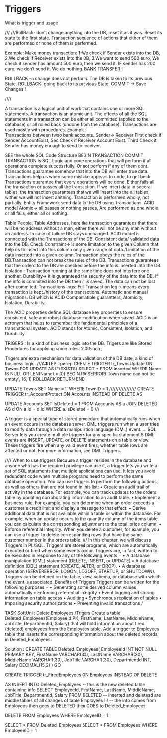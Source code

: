 # Triggers
What is trigger and usage


///
///RollBack- don’t change anything into the DB, reset it as it was. Reset its state to the first state.
Transaction sequence of actions  that either of them are performed or none of them is performed.

Example:
Make money transaction:
1-We check if Sender exists into the DB, 2.We check if Receiver exists into the DB, 
3.We want to send 500 euro, We check it sender has amount 500 euro, then we send it.
IF sender has 200 euro, we don’t send it. We do nothing.
BANK TRANSFER !

ROLLBACK –a change does not perform. The DB is taken to its previous State.
ROLLBACK- going back to its previous State.
COMMIT -> Save Changes !

////

A transaction is a logical unit of work that contains one or more SQL statements. 
A transaction is an atomic unit. The effects of all the SQL statements in a transaction can be either all committed (applied to the database) or all rolled back (undone from the database).
Transactions are used mostly with procedures.
Example: \
Transactions between twso bank accounts.
Sender-> Receiver
First check if Sender AccountExist, Sec Check if Receiver Account Exist.
Third Check it Sender has money enough to send to receiver.

SEE the whole  SQL Code Structure
BEGIN TRANSACTION
COMMIT
TRANSACTION is SQL Logic and code operations that will perform if all operations complete successfully, 
Or not perform if any of them dont.
Transactions guarantee somehow that into the DB will enter true data.
Transactions help us when some mistake appears to undo, to get beck.
Transactions guarantee that every operations will be done.
Either fails all the transaction or passes all the transaction.
If we insert data in seceral tables, the transaction guarantees that we will insert into the all tables, wither we will not insert anithing.
Transaction is performed wholly, not partially.
Entity Framework send data to the DB using Transactions.
ACID model
Atomic-> all passes or nothing passes, 
Are performed as one whole or all fails, either all or nothing.

Table People, Table Addresses, here the transaction guarantees that there will be no address without a man, either there will not be any man without an address.
In case of failure DB stays unchanged.
ACID model is connected with the Transactions of the DB.
Consistent data/ validated data into the DB.
Check Constraint-> is some limitation to the given Column that help us to insert into this column only given range of data./Limitation of the data inserted into a given column.Transaction obeys the rules of the DB.Transaction can not break the rules of the DB.
Transactions guarantees that the orderd to the DB are checked before the info is inserted into the DB.
Isolation : Transaction running at the same time does not interfere one another.
Durability-> it is guaranteed the security of the data into the DB. If the info is commited into the DB then it is saved. The data can not be lost after commited.
Transactions logs:
Full Transaction log-> means every transaction is kept./history of the transactions.
Automatic and manual migrations.
DB which is ACID Compamatible guarantters, Atomicity, Isolation, Durability.

The ACID properties define SQL database key properties to ensure consistent, safe and robust database modification when saved. ACID is an acronym that helps to remember the fundamental principles of a transnational system. ACID stands for Atomic, Consistent, Isolation, and Durability.

TRIGERS : Is a kind of business logic into the DB.
Trigers are like Stored Procedures for applying some rules.
2:00часа ;

Trigers are extra mechanism for data validation of the DB date, a kind of business logic.
///АФТЕР Тригер
CREATE TRIGGER tr_TownsUpdate ON Towns FOR UPDATE
AS
  IF(EXISTS(
      SELECT * FROM inserted
	  WHERE Name IS NULL OR LEN(Name) = 0))
  BEGIN
        RAISERROR('Town name can not be empty', 16, 1)
		ROLLBACK
		RETURN
  END


  UPDATE Towns SET Name = '' WHERE TownID = 1
/////////////////
CREATE TRIGGER tr_AccountProtect ON Accounts
INSTEAD OF DELETE
AS

UPDATE Accounts SET IsDeleted = 1
FROM Accounts AS a JOIN DELETED AS d ON a.Id = d.Id
WHERE a.IsDeleted = 0
///

A trigger is a special type of stored procedure that automatically runs when an event occurs in the database server. DML triggers run when a user tries to modify data through a data manipulation language (DML) event. ... SQL Server lets you create multiple triggers for any specific statement.S
DML events are INSERT, UPDATE, or DELETE statements on a table or view. These triggers fire when any valid event fires, whether table rows are affected or not. For more information, see DML Triggers.

////
When to use triggers
Because a trigger resides in the database and anyone who has the required privilege can use it, a trigger lets you write a set of SQL statements that multiple applications can use. It lets you avoid redundant code when multiple programs need to perform the same database operation.
You can use triggers to perform the following actions, as well as others that are not found in this list:
•	Create an audit trail of activity in the database. For example, you can track updates to the orders table by updating corroborating information to an audit table.
•	Implement a business rule. For example, you can determine when an order exceeds a customer's credit limit and display a message to that effect.
•	Derive additional data that is not available within a table or within the database. For example, when an update occurs to the quantity column of the items table, you can calculate the corresponding adjustment to the total_price column.
•	Enforce referential integrity. When you delete a customer, for example, you can use a trigger to delete corresponding rows that have the same customer number in the orders table.
///
In this chapter, we will discuss Triggers in PL/SQL. Triggers are stored programs, which are automatically executed or fired when some events occur. Triggers are, in fact, written to be executed in response to any of the following events −
•	A database manipulation (DML) statement (DELETE, INSERT, or UPDATE)
•	A database definition (DDL) statement (CREATE, ALTER, or DROP).
•	A database operation (SERVERERROR, LOGON, LOGOFF, STARTUP, or SHUTDOWN).
Triggers can be defined on the table, view, schema, or database with which the event is associated.
Benefits of Triggers
Triggers can be written for the following purposes −
•	Generating some derived column values automatically
•	Enforcing referential integrity
•	Event logging and storing information on table access
•	Auditing
•	Synchronous replication of tables
•	Imposing security authorizations
•	Preventing invalid transactions
/

TASK SoftUni : Delete Employees /Trigers
Create a table Deleted_Employees(EmployeeId PK, FirstName, LastName, MiddleName, JobTitle, DepartmentId, Salary) that will hold information about fired (deleted) employees from the Employees table. Add a trigger to Employees table that inserts the corresponding information about the deleted records in Deleted_Employees.

Solution :
CREATE TABLE Deleted_Employees(
EmployeeId INT NOT NULL PRIMARY KEY, 
FirstName VARCHAR(30),
LastName VARCHAR(30),
MiddleName VARCHAR(30),
JobTitle VARCHAR(30), 
DepartmentId INT, 
Salary DECIMAL(15,2)
)
GO

CREATE TRIGGER tr_FiredEmployees
ON Employees
INSTEAD OF DELETE

AS
  INSERT INTO Deleted_Employees -- this is the new deleted table containing info
  SELECT EmployeeId, FirstName, LastName, MiddleName, JobTitle, DepartmentId, Salary
  FROM  DELETED 
  -- inserted and deletesd are middle tables of all changes of table Employees !!!
  -- the info comes from Employees then goes to DELETED then GOES to Deleted_Employees

  DELETE FROM Employees WHERE EmployeeID = 1

  SELECT * FROM Deleted_Employees
  SELECT * FROM Employees WHERE EmployeeID = 1


